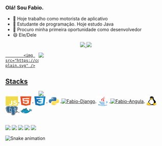 ### Olá! Sou Fabio.

- 🔭 Hoje trabalho como motorista de aplicativo
- 🌱 Estudante de programação. Hoje estudo Java
- 🤔 Procuro minha primeira oportunidade como desenvolvedor
- 😄 Ele/Dele

<div align="center">
  <a href="https://github.com/Brutos212">
  <img height="180em" src="https://github-readme-stats.vercel.app/api?username=Brutos212&show_icons=true&theme=dracula&include_all_commits=true&count_private=true"/>
  <img height="180em" src="https://github-readme-stats.vercel.app/api/top-langs/?username=Brutos212&layout=compact&langs_count=7&theme=dracula"/>
  
  
</div>

<img align="right" src="fcf7fd0c619bb87706533079240915f3.gif" width="400px">

           
            <img src="https://cdn.jsdelivr.net/gh/devicons/devicon/icons/django/django-plain.svg" />
                    


## Stacks

<img align="right" src="fcf7fd0c619bb87706533079240915f3.gif" width="400px">

<div style="display: inline_block"><br>
  <img align="center" alt="Fabio-Js" height="30" width="40" src="https://raw.githubusercontent.com/devicons/devicon/master/icons/javascript/javascript-plain.svg">
  <img align="center" alt="Fabio-HTML" height="30" width="40" src="https://raw.githubusercontent.com/devicons/devicon/master/icons/html5/html5-original.svg">
   <img align="center" alt="Fabio-CSS" height="30" width="40" src="https://raw.githubusercontent.com/devicons/devicon/master/icons/css3/css3-original.svg">   
  <img align="center" alt="Fabio-Python" height="30" width="40" src="https://raw.githubusercontent.com/devicons/devicon/master/icons/python/python-original.svg">
   <img align="center" alt="Fabio-Django" height="30" width="40" src="https://cdn.jsdelivr.net/gh/devicons/devicon/icons/django/django-plain.svg"> 
  <img align="center" alt="Fabio-Java" height="30" width="40" src="https://raw.githubusercontent.com/devicons/devicon/master/icons/java/java-original.svg">
  <img align="center" alt="Fabio-Angula" height="30" width="40" src="https://cdn.jsdelivr.net/gh/devicons/devicon/icons/angularjs/angularjs-original.svg">
    <img align="center" alt="Fabio-Linux" height="30" width="40" src="https://raw.githubusercontent.com/devicons/devicon/master/icons/linux/linux-original.svg">
  <img align="center"alt="FabioPostgresql"height="30"width="40"src="https://raw.githubusercontent.com/devicons/devicon/master/icons/postgresql/postgresql-original.svg">
      <img align="center" alt="Fabio-Docker" height="30" width="40" src="https://raw.githubusercontent.com/devicons/devicon/master/icons/docker/docker-original.svg">
</div>

##

<div> 
  <a href="https://instagram.com/brutos212" target="_blank"><img src="https://img.shields.io/badge/-Instagram-%23E4405F?style=for-the-badge&logo=instagram&logoColor=white" target="_blank"></a>  
 <a href="https://discord.gg/Brutos212#7712" target="_blank"><img src="https://img.shields.io/badge/Discord-7289DA?style=for-the-badge&logo=discord&logoColor=white" target="_blank"></a>
  <a href = "mailto:contatofabio212@hotmail.com"><img src="https://img.shields.io/badge/-Outlook-%230077B5?style=for-the-badge&logo=outlook&logoColor=white%22%20target=%22_blank"></a>
  <a href = "mailto:contatobrutos212@gmail.com"><img src="https://img.shields.io/badge/-Gmail-%23333?style=for-the-badge&logo=gmail&logoColor=white" target="_blank"></a>
  <a href="linkedin.com/in/fabio-santos-da-silva-82789621" target="_blank"><img src="https://img.shields.io/badge/-LinkedIn-%230077B5?style=for-the-badge&logo=linkedin&logoColor=white" target="_blank"></a> 
 
  ![Snake animation](https://github.com/Brutos212/Brutos212/blob/output/github-contribution-grid-snake.svg)
 
</div>
